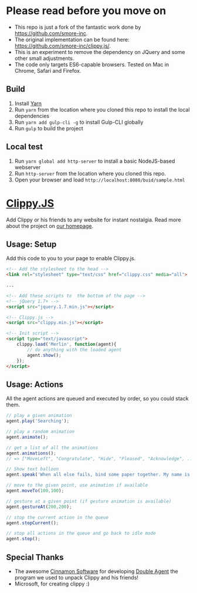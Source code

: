 Please read before you move on
=========
* This repo is just a fork of the fantastic work done by https://github.com/smore-inc.
* The original implementation can be found here: https://github.com/smore-inc/clippy.js/.
* This is an experiment to remove the dependency on JQuery and some other small adjustments.
* The code only targets ES6-capable browsers. Tested on Mac in Chrome, Safari and Firefox.


Build
------------
1. Install [Yarn](https://yarnpkg.com/lang/en/)
2. Run `yarn` from the location where you cloned this repo to install the local dependencies
3. Run `yarn add gulp-cli -g` to install Gulp-CLI globally
4. Run `gulp` to build the project

Local test
------------
1. Run `yarn global add http-server` to install a basic NodeJS-based webserver
2. Run `http-server` from the location where you cloned this repo.
3. Open your browser and load `http://localhost:8080/buid/sample.html`



[Clippy.JS](http://smore.com/clippy-js)
=========
Add Clippy or his friends to any website for instant nostalgia.
Read more about the project on [our homepage](http://smore.com/clippy-js).


Usage: Setup
------------
Add this code to you to your page to enable Clippy.js.

```html
<!-- Add the stylesheet to the head -->
<link rel="stylesheet" type="text/css" href="clippy.css" media="all">

...

<!-- Add these scripts to  the bottom of the page -->
<!-- jQuery 1.7+ -->
<script src="jquery.1.7.min.js"></script>

<!-- Clippy.js -->
<script src="clippy.min.js"></script>

<!-- Init script -->
<script type="text/javascript">
    clippy.load('Merlin', function(agent){
        // do anything with the loaded agent
        agent.show();
    });
</script>

```

Usage: Actions
--------------
All the agent actions are queued and executed by order, so you could stack them.

```javascript
// play a given animation
agent.play('Searching');

// play a random animation
agent.animate();

// get a list of all the animations
agent.animations();
// => ["MoveLeft", "Congratulate", "Hide", "Pleased", "Acknowledge", ...]

// Show text balloon
agent.speak('When all else fails, bind some paper together. My name is Clippy.');

// move to the given point, use animation if available
agent.moveTo(100,100);

// gesture at a given point (if gesture animation is available)
agent.gestureAt(200,200);

// stop the current action in the queue
agent.stopCurrent();

// stop all actions in the queue and go back to idle mode
agent.stop();
```

Special Thanks
--------------
* The awesome [Cinnamon Software](http://www.cinnamonsoftware.com/) for developing [Double Agent](http://doubleagent.sourceforge.net/)
the program we used to unpack Clippy and his friends!
* Microsoft, for creating clippy :)
